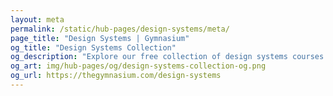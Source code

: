 ```yaml
---
layout: meta
permalink: /static/hub-pages/design-systems/meta/
page_title: "Design Systems | Gymnasium"
og_title: "Design Systems Collection"
og_description: "Explore our free collection of design systems courses taught by Ethan Marcotte."
og_art: img/hub-pages/og/design-systems-collection-og.png
og_url: https://thegymnasium.com/design-systems
---
```

